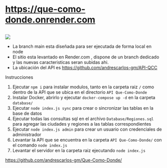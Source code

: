 # https://que-como-donde.onrender.com
## 

[![](https://que-como-donde.onrender.com/img/Logo/Logo%20colores.png)](www.quecomodonde.ml)

* La branch main esta diseñada para ser ejecutada de forma local en node
* El sitio esta levantado en Render.com , dispone de un branch dedicado y las nuevas caracteristicas seran subidas ahi.
* La ubicación del API es https://github.com/andrescarlos-gm/API-QCC




Instrucciones

1. Ejecutar `npm i` para instalar modulos, tanto en la carpeta raiz `/` como dentro de la API que se ubica en el directorio `API Que-Como-Donde`
2. Instalar Docker, abrirlo y ejecutar `docker-compose up -d` en la carpeta `database/`
3. Ejecutar `node index.js sync` para crear o sincronizar las tablas en la base de datos
4. Ejecutar todas las consultas sql en el archivo `Database/Regiones.sql` para agregar las ciudades y regiones a las tablas correspondientes
5. Ejecutar `node index.js admin` para crear un usuario con credenciales de administrador
6. Levantar la API que se encuentra en la carpeta `API Que-Como-Donde/` con el comando `node index.js`
7. Levantar el servidor en la carpeta raiz ejecutando `node index.js`


https://github.com/andrescarlos-gm/Que-Como-Donde/


